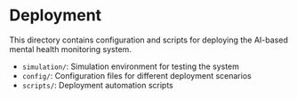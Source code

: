 # Deployment

This directory contains configuration and scripts for deploying the AI-based mental health monitoring system.

- `simulation/`: Simulation environment for testing the system
- `config/`: Configuration files for different deployment scenarios
- `scripts/`: Deployment automation scripts
